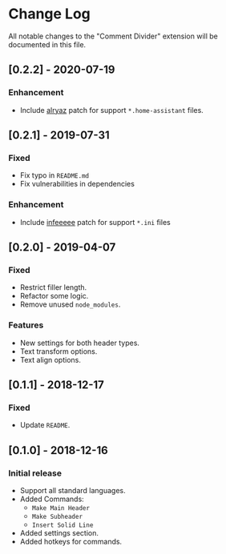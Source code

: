 # Change Log

All notable changes to the "Comment Divider" extension will be documented in this file.

## [0.2.2] - 2020-07-19

### Enhancement

- Include [alryaz](https://github.com/alryaz) patch for support `*.home-assistant` files.

## [0.2.1] - 2019-07-31

### Fixed

- Fix typo in `README.md`
- Fix vulnerabilities in dependencies

### Enhancement

- Include [infeeeee](https://github.com/infeeeee) patch for support `*.ini` files

## [0.2.0] - 2019-04-07

### Fixed

- Restrict filler length.
- Refactor some logic.
- Remove unused `node_modules`.

### Features

- New settings for both header types.
- Text transform options.
- Text align options.

## [0.1.1] - 2018-12-17

### Fixed

- Update `README`.

## [0.1.0] - 2018-12-16

### Initial release

- Support all standard languages.
- Added Commands:
  - `Make Main Header`
  - `Make Subheader`
  - `Insert Solid Line`
- Added settings section.
- Added hotkeys for commands.
